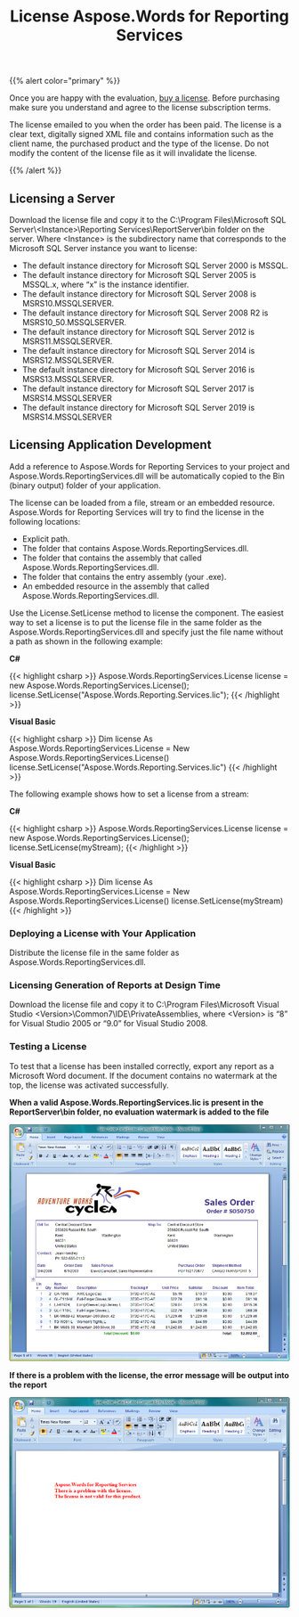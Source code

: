 ﻿---
title: License Aspose.Words for Reporting Services
description: "This page describes licensing details of the Aspose.Words for Reporting Services."
type: docs
weight: 50
url: /reportingservices/license-aspose-words-for-reporting-services/
---

{{% alert color="primary" %}}

Once you are happy with the evaluation, [buy a license](http://www.aspose.com/purchase/default.aspx). Before purchasing make sure you understand and agree to the license subscription terms.

The license emailed to you when the order has been paid. The license is a clear text, digitally signed XML file and contains information such as the client name, the purchased product and the type of the license. Do not modify the content of the license file as it will invalidate the license.

{{% /alert %}}

## Licensing a Server

Download the license file and copy it to the C:\Program Files\Microsoft SQL Server&#92;&lt;Instance&gt;\Reporting Services\ReportServer\bin folder on the server.
Where &lt;Instance&gt; is the subdirectory name that corresponds to the Microsoft SQL Server instance you want to license:

- The default instance directory for Microsoft SQL Server 2000 is MSSQL.
- The default instance directory for Microsoft SQL Server 2005 is MSSQL.x, where “x” is the instance identifier.
- The default instance directory for Microsoft SQL Server 2008 is MSRS10.MSSQLSERVER.
- The default instance directory for Microsoft SQL Server 2008 R2 is MSRS10_50.MSSQLSERVER.
- The default instance directory for Microsoft SQL Server 2012 is MSRS11.MSSQLSERVER.
- The default instance directory for Microsoft SQL Server 2014 is MSRS12.MSSQLSERVER.
- The default instance directory for Microsoft SQL Server 2016 is MSRS13.MSSQLSERVER.
- The default instance directory for Microsoft SQL Server 2017 is MSRS14.MSSQLSERVER
- The default instance directory for Microsoft SQL Server 2019 is MSRS14.MSSQLSERVER

## Licensing Application Development

Add a reference to Aspose.Words for Reporting Services to your project and Aspose.Words.ReportingServices.dll will be automatically copied to the Bin (binary output) folder of your application.

The license can be loaded from a file, stream or an embedded resource. Aspose.Words for Reporting Services will try to find the license in the following locations:

- Explicit path.
- The folder that contains Aspose.Words.ReportingServices.dll.
- The folder that contains the assembly that called Aspose.Words.ReportingServices.dll.
- The folder that contains the entry assembly (your .exe).
- An embedded resource in the assembly that called Aspose.Words.ReportingServices.dll.

Use the License.SetLicense method to license the component. The easiest way to set a license is to put the license file in the same folder as the Aspose.Words.ReportingServices.dll and specify just the file name without a path as shown in the following example:

**C#**

{{< highlight csharp >}}
Aspose.Words.ReportingServices.License license = new Aspose.Words.ReportingServices.License();
license.SetLicense("Aspose.Words.Reporting.Services.lic");
{{< /highlight >}}

**Visual Basic**

{{< highlight csharp >}}
Dim license As Aspose.Words.ReportingServices.License = New Aspose.Words.ReportingServices.License()
license.SetLicense("Aspose.Words.Reporting.Services.lic")
{{< /highlight >}}

The following example shows how to set a license from a stream:

**C#**

{{< highlight csharp >}}
Aspose.Words.ReportingServices.License license = new Aspose.Words.ReportingServices.License();
license.SetLicense(myStream);
{{< /highlight >}}

**Visual Basic**

{{< highlight csharp >}}
Dim license As Aspose.Words.ReportingServices.License = New Aspose.Words.ReportingServices.License()
license.SetLicense(myStream)
{{< /highlight >}}

### Deploying a License with Your Application

Distribute the license file in the same folder as Aspose.Words.ReportingServices.dll.

### Licensing Generation of Reports at Design Time

Download the license file and copy it to C:\Program Files\Microsoft Visual Studio &lt;Version&gt;\Common7\IDE\PrivateAssemblies, where &lt;Version&gt; is “8” for Visual Studio 2005 or “9.0” for Visual Studio 2008.

### Testing a License

To test that a license has been installed correctly, export any report as a Microsoft Word document. If the document contains no watermark at the top, the license was activated successfully.

**When a valid Aspose.Words.ReportingServices.lic is present in the ReportServer\bin folder, no evaluation watermark is added to the file**

![todo:image_alt_text](license-aspose-words-for-reporting-services-1.png)

**If there is a problem with the license, the error message will be output into the report**

![todo:image_alt_text](license-aspose-words-for-reporting-services-2.png)
